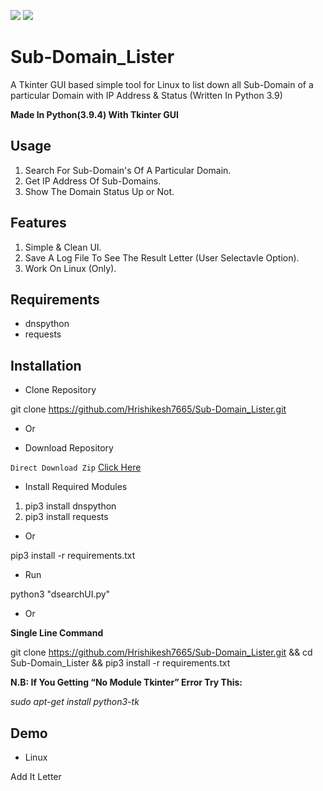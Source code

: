 [![](https://ForTheBadge.com/images/badges/made-with-python.svg)](https://www.python.org/)
[![](https://img.shields.io/badge/Supported%20OS-Linux-green.svg)](https://www.linux.org/pages/download/)


# Sub-Domain_Lister
A Tkinter GUI based simple tool for Linux to list down all Sub-Domain of a particular Domain with IP Address & Status (Written In Python 3.9)

**Made In Python(3.9.4) With Tkinter GUI**


## Usage

1. Search For Sub-Domain's Of A Particular Domain.
2. Get IP Address Of Sub-Domains.
3. Show The Domain Status Up or Not.


## Features

1. Simple & Clean UI.
3. Save A Log File To See The Result Letter (User Selectavle Option).
4. Work On Linux (Only).


## Requirements

- dnspython
- requests


## Installation

- Clone Repository

git clone https://github.com/Hrishikesh7665/Sub-Domain_Lister.git

- Or

- Download Repository

`Direct Download Zip` [Click Here](https://github.com/Hrishikesh7665/Sub-Domain_Lister/archive/refs/heads/main.zip)


- Install Required Modules

1. pip3 install dnspython
2. pip3 install requests

- Or

pip3 install -r requirements.txt

- Run

python3 "dsearchUI.py"


- Or

**Single Line Command**

git clone https://github.com/Hrishikesh7665/Sub-Domain_Lister.git && cd Sub-Domain_Lister && pip3 install -r requirements.txt


**N.B: If You Getting “No Module Tkinter” Error Try This:**

*sudo apt-get install python3-tk*


## Demo

- Linux

Add It Letter

